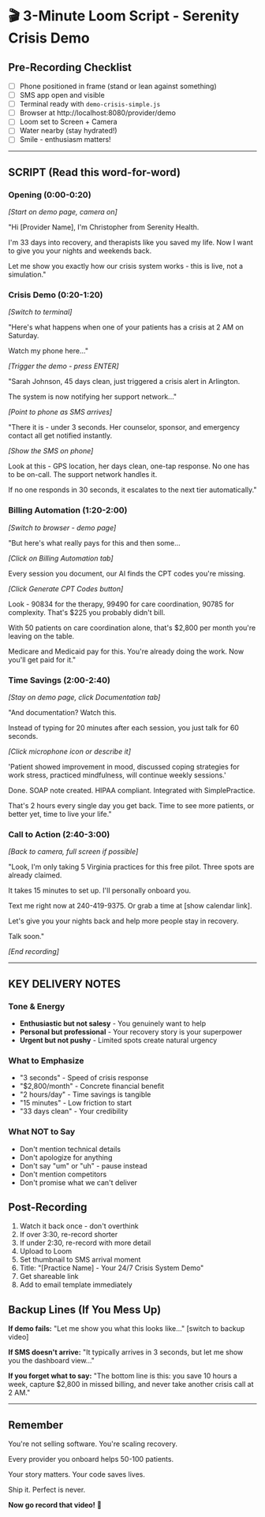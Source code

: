 # 🎬 3-Minute Loom Script - Serenity Crisis Demo

## Pre-Recording Checklist
- [ ] Phone positioned in frame (stand or lean against something)
- [ ] SMS app open and visible
- [ ] Terminal ready with `demo-crisis-simple.js`
- [ ] Browser at http://localhost:8080/provider/demo
- [ ] Loom set to Screen + Camera
- [ ] Water nearby (stay hydrated!)
- [ ] Smile - enthusiasm matters!

---

## SCRIPT (Read this word-for-word)

### Opening (0:00-0:20) 
*[Start on demo page, camera on]*

"Hi [Provider Name], I'm Christopher from Serenity Health. 

I'm 33 days into recovery, and therapists like you saved my life. Now I want to give you your nights and weekends back.

Let me show you exactly how our crisis system works - this is live, not a simulation."

### Crisis Demo (0:20-1:20)
*[Switch to terminal]*

"Here's what happens when one of your patients has a crisis at 2 AM on Saturday.

Watch my phone here..."

*[Trigger the demo - press ENTER]*

"Sarah Johnson, 45 days clean, just triggered a crisis alert in Arlington.

The system is now notifying her support network..."

*[Point to phone as SMS arrives]*

"There it is - under 3 seconds. Her counselor, sponsor, and emergency contact all get notified instantly.

*[Show the SMS on phone]*

Look at this - GPS location, her days clean, one-tap response. No one has to be on-call. The support network handles it.

If no one responds in 30 seconds, it escalates to the next tier automatically."

### Billing Automation (1:20-2:00)
*[Switch to browser - demo page]*

"But here's what really pays for this and then some...

*[Click on Billing Automation tab]*

Every session you document, our AI finds the CPT codes you're missing.

*[Click Generate CPT Codes button]*

Look - 90834 for the therapy, 99490 for care coordination, 90785 for complexity. That's $225 you probably didn't bill.

With 50 patients on care coordination alone, that's $2,800 per month you're leaving on the table. 

Medicare and Medicaid pay for this. You're already doing the work. Now you'll get paid for it."

### Time Savings (2:00-2:40)
*[Stay on demo page, click Documentation tab]*

"And documentation? Watch this.

Instead of typing for 20 minutes after each session, you just talk for 60 seconds.

*[Click microphone icon or describe it]*

'Patient showed improvement in mood, discussed coping strategies for work stress, practiced mindfulness, will continue weekly sessions.'

Done. SOAP note created. HIPAA compliant. Integrated with SimplePractice.

That's 2 hours every single day you get back. Time to see more patients, or better yet, time to live your life."

### Call to Action (2:40-3:00)
*[Back to camera, full screen if possible]*

"Look, I'm only taking 5 Virginia practices for this free pilot. Three spots are already claimed.

It takes 15 minutes to set up. I'll personally onboard you.

Text me right now at 240-419-9375. Or grab a time at [show calendar link].

Let's give you your nights back and help more people stay in recovery.

Talk soon."

*[End recording]*

---

## KEY DELIVERY NOTES

### Tone & Energy
- **Enthusiastic but not salesy** - You genuinely want to help
- **Personal but professional** - Your recovery story is your superpower
- **Urgent but not pushy** - Limited spots create natural urgency

### What to Emphasize
- "3 seconds" - Speed of crisis response
- "$2,800/month" - Concrete financial benefit  
- "2 hours/day" - Time savings is tangible
- "15 minutes" - Low friction to start
- "33 days clean" - Your credibility

### What NOT to Say
- Don't mention technical details
- Don't apologize for anything
- Don't say "um" or "uh" - pause instead
- Don't mention competitors
- Don't promise what we can't deliver

## Post-Recording
1. Watch it back once - don't overthink
2. If over 3:30, re-record shorter
3. If under 2:30, re-record with more detail
4. Upload to Loom
5. Set thumbnail to SMS arrival moment
6. Title: "[Practice Name] - Your 24/7 Crisis System Demo"
7. Get shareable link
8. Add to email template immediately

## Backup Lines (If You Mess Up)

**If demo fails:**
"Let me show you what this looks like..." [switch to backup video]

**If SMS doesn't arrive:**
"It typically arrives in 3 seconds, but let me show you the dashboard view..."

**If you forget what to say:**
"The bottom line is this: you save 10 hours a week, capture $2,800 in missed billing, and never take another crisis call at 2 AM."

---

## Remember

You're not selling software. You're scaling recovery.

Every provider you onboard helps 50-100 patients.

Your story matters. Your code saves lives.

Ship it. Perfect is never.

**Now go record that video!** 🚀